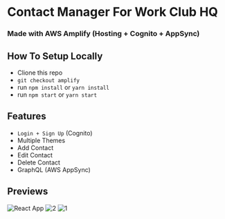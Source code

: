 # Contact Manager For Work Club HQ


### Made with AWS Amplify (Hosting + Cognito + AppSync)

## How To Setup Locally
 - Clione this repo
 - `git checkout amplify`
 - run `npm install` or `yarn install`
 - run `npm start` or `yarn start`
 
 
 ## Features
  - `Login + Sign Up` (Cognito)
  - Multiple Themes 
  - Add Contact
  - Edit Contact
  - Delete Contact
  - GraphQL (AWS AppSync)
 

## Previews
![React App](https://user-images.githubusercontent.com/16558205/79066913-f2697880-7cd8-11ea-939e-304339c84cb6.png)
![2](https://user-images.githubusercontent.com/16558205/79066912-f1384b80-7cd8-11ea-8e0a-49d6a5a5bd04.png)
![1](https://user-images.githubusercontent.com/16558205/79066909-f0071e80-7cd8-11ea-8be5-9f6734ccda75.png)

